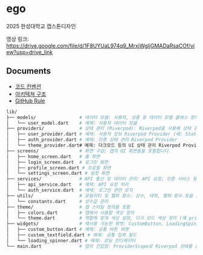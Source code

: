 # ego

2025 한성대학교 캡스톤디자인

영상 링크: https://drive.google.com/file/d/1F8UYUaL974q9_MrxjWgIjGMADaRsaCOf/view?usp=drive_link

## Documents

- [코드 컨벤션](https://6-keem-dev.vercel.app/blog/%EC%BA%A1%EC%8A%A4%ED%86%A4%EB%94%94%EC%9E%90%EC%9D%B8/2025-02-05)
- [아키텍쳐 구조](https://6-keem-dev.vercel.app/blog/%EC%BA%A1%EC%8A%A4%ED%86%A4%EB%94%94%EC%9E%90%EC%9D%B8/2025-02-12)
- [GitHub Rule](https://6-keem-dev.vercel.app/blog/%EC%BA%A1%EC%8A%A4%ED%86%A4%EB%94%94%EC%9E%90%EC%9D%B8/2025-02-13)


```bash
lib/
├── models/                # 데이터 모델: 사용자, 상품 등 데이터 모델 클래스 정의 (예: user_model.dart)
│   └── user_model.dart    # 예제: 사용자 데이터 모델
├── providers/             # 상태 관리 (Riverpod): Riverpod을 사용해 상태 관리를 구현합니다.
│   ├── user_provider.dart # 예제: 사용자 정보 Riverpod Provider (예: StateNotifierProvider)
│   ├── auth_provider.dart # 예제: 인증 상태 관리 Riverpod Provider
│   └── theme_provider.dart# 예제: 다크모드 등의 UI 상태 관리 Riverpod Provider
├── screens/               # 화면 구성: 앱의 UI 화면들을 포함합니다.
│   ├── home_screen.dart   # 홈 화면
│   ├── login_screen.dart  # 로그인 화면
│   ├── profile_screen.dart # 프로필 화면
│   └── settings_screen.dart # 설정 화면
├── services/              # API 통신 및 데이터 관리: API 요청, 인증 서비스 등 비즈니스 로직을 포함합니다.
│   ├── api_service.dart   # 예제: API 요청 처리
│   └── auth_service.dart  # 예제: 로그인 관련 로직
├── utils/                 # 유틸리티 및 헬퍼 함수: 상수, 테마, 헬퍼 함수 등을 포함합니다.
│   └── constants.dart     # 상수값 관리
├── theme/                 # 앱 스타일 정의를 포함
│   ├── colors.dart        # 앱에서 사용할 색상 정의
│   └── theme.dart         # 역할에 맞게 색상 설정, 다크 모드 색상 정의 (예 primary: AppColors.primary )
├── widgets/               # 재사용 가능한 위젯: CustomButton, LoadingSpinner 등 공통 UI 컴포넌트들을 포함합니다.
│   ├── custom_button.dart # 예제: 공통 버튼 위젯
│   ├── custom_textfield.dart # 예제: 공통 입력 필드
│   └── loading_spinner.dart # 예제: 로딩 인디케이터
└── main.dart              # 앱의 진입점: ProviderScope로 Riverpod 상태를 감싸고 앱을 초기화합니다.
```
